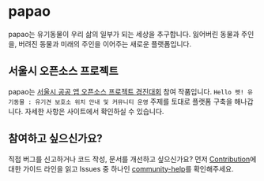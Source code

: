# papao

papao는 유기동물이 우리 삶의 일부가 되는 세상을 추구합니다. 잃어버린 동물과 주인을, 버려진 동물과 미래의 주인을 이어주는 새로운 플랫폼입니다.

## 서울시 오픈소스 프로젝트

papao는 [서울시 공공 앱 오픈소스 프로젝트 경진대회](https://mplatform.seoul.go.kr) 참여 작품입니다. `Hello 펫! 유기동물 : 유기견 보호소 위치 안내 및 커뮤니티 운영` 주제를 토대로 플랫폼 구축을 해나갑니다. 자세한 사항은 사이트에서 확인하실 수 있습니다.

## 참여하고 싶으신가요?

직접 버그를 신고하거나 코드 작성, 문서를 개선하고 싶으신가요? 먼저 [Contribution](https://github.com/papaolabs/papao/blob/master/CONTRIBUTING.md)에 대한 가이드 라인을 읽고 Issues 중 하나인 [community-help](https://github.com/papaolabs/papao/labels/community-help)를 확인해주세요.
